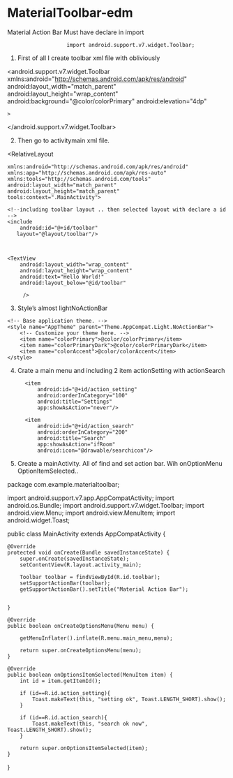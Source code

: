 # MaterialToolbar-edm

Material  Action Bar
Must have declare in  import

                       import android.support.v7.widget.Toolbar;


1.	First of all I create toolbar xml file with obliviously   

<?xml version="1.0" encoding="utf-8"?>
<android.support.v7.widget.Toolbar xmlns:android="http://schemas.android.com/apk/res/android"
    android:layout_width="match_parent"
    android:layout_height="wrap_content"
    android:background="@color/colorPrimary"
    android:elevation="4dp"

    >

</android.support.v7.widget.Toolbar>


2.	Then go to activitymain xml file.

<?xml version="1.0" encoding="utf-8"?>
<RelativeLayout

    xmlns:android="http://schemas.android.com/apk/res/android"
    xmlns:app="http://schemas.android.com/apk/res-auto"
    xmlns:tools="http://schemas.android.com/tools"
    android:layout_width="match_parent"
    android:layout_height="match_parent"
    tools:context=".MainActivity">

    <!--including toolbar layout .. then selected layout with declare a id -->
    <include
        android:id="@+id/toolbar"
       layout="@layout/toolbar"/>



    <TextView
        android:layout_width="wrap_content"
        android:layout_height="wrap_content"
        android:text="Hello World!"
        android:layout_below="@id/toolbar"

         />

</RelativeLayout>

3.	Style’s almost lightNoActionBar

<resources>

    <!-- Base application theme. -->
    <style name="AppTheme" parent="Theme.AppCompat.Light.NoActionBar">
        <!-- Customize your theme here. -->
        <item name="colorPrimary">@color/colorPrimary</item>
        <item name="colorPrimaryDark">@color/colorPrimaryDark</item>
        <item name="colorAccent">@color/colorAccent</item>
    </style>

</resources>


4.	Crate a main menu and including 2 item actionSetting with actionSearch

<?xml version="1.0" encoding="utf-8"?>
<menu
    xmlns:android="http://schemas.android.com/apk/res/android"
    xmlns:app="http://schemas.android.com/apk/res-auto"
    xmlns:tools="http://schemas.android.com/tools">

    <item
        android:id="@+id/action_setting"
        android:orderInCategory="100"
        android:title="Settings"
        app:showAsAction="never"/>

    <item
        android:id="@+id/action_search"
        android:orderInCategory="200"
        android:title="Search"
        app:showAsAction="ifRoom"
        android:icon="@drawable/searchicon"/>





</menu>

5.	Create a mainActivity. All of find and set action bar. Wih onOptionMenu  OptionItemSelected..


package com.example.materialtoolbar;

import android.support.v7.app.AppCompatActivity;
import android.os.Bundle;
import android.support.v7.widget.Toolbar;
import android.view.Menu;
import android.view.MenuItem;
import android.widget.Toast;

public class MainActivity extends AppCompatActivity {

    @Override
    protected void onCreate(Bundle savedInstanceState) {
        super.onCreate(savedInstanceState);
        setContentView(R.layout.activity_main);

        Toolbar toolbar = findViewById(R.id.toolbar);
        setSupportActionBar(toolbar);
        getSupportActionBar().setTitle("Material Action Bar");


    }

    @Override
    public boolean onCreateOptionsMenu(Menu menu) {

        getMenuInflater().inflate(R.menu.main_menu,menu);

        return super.onCreateOptionsMenu(menu);
    }

    @Override
    public boolean onOptionsItemSelected(MenuItem item) {
        int id = item.getItemId();

        if (id==R.id.action_setting){
            Toast.makeText(this, "setting ok", Toast.LENGTH_SHORT).show();
        }

        if (id==R.id.action_search){
            Toast.makeText(this, "search ok now", Toast.LENGTH_SHORT).show();
        }

        return super.onOptionsItemSelected(item);
    }
}

